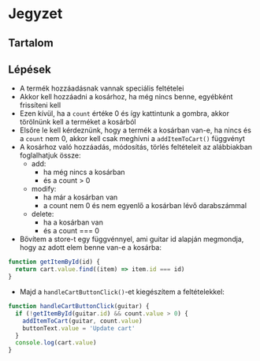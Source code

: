 # Jegyzet

## Tartalom

## Lépések

- A termék hozzáadásnak vannak speciális feltételei
- Akkor kell hozzáadni a kosárhoz, ha még nincs benne, egyébként frissíteni kell
- Ezen kívül, ha a `count` értéke 0 és így kattintunk a gombra, akkor törölnünk kell a terméket a kosárból
- Elsőre le kell kérdeznünk, hogy a termék a kosárban van-e, ha nincs és a `count` nem 0, akkor kell csak meghívni a `addItemToCart()` függvényt
- A kosárhoz való hozzáadás, módosítás, törlés feltételeit az alábbiakban foglalhatjuk össze:
  - add:
    - ha még nincs a kosárban
    - és a count > 0
  - modify:
    - ha már a kosárban van
    - a count nem 0 és nem egyenlő a kosárban lévő darabszámmal
  - delete:
    - ha a kosárban van
    - és a count === 0
- Bővítem a store-t egy függvénnyel, ami guitar id alapján megmondja, hogy az adott elem benne van-e a kosárba:

```js
function getItemById(id) {
  return cart.value.find((item) => item.id === id)
}
```

- Majd a `handleCartButtonClick()`-et kiegészítem a feltételekkel:

```js
function handleCartButtonClick(guitar) {
  if (!getItemById(guitar.id) && count.value > 0) {
    addItemToCart(guitar, count.value)
    buttonText.value = 'Update cart'
  }
  console.log(cart.value)
}
```
